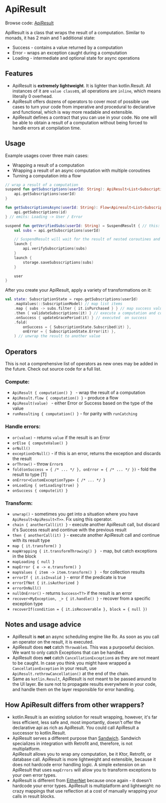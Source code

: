 # ApiResult

Browse
code: [ApiResult](https://github.com/respawn-app/kmmutils/tree/master/apiresult/src/commonMain/kotlin/pro/respawn/kmmutils/apiresult)

ApiResult is a class that wraps the result of a computation.
Similar to monads, it has 2 main and 1 additional state:

* Success - contains a value returned by a computation
* Error - wraps an exception caught during a computation
* Loading - intermediate and optional state for async operations

## Features

* ApiResult is **extremely lightweight**. It is lighter than kotlin.Result.
  All instances of it are `value class`es, all operations are `inline`, which means literally 0 overhead.
* ApiResult offers dozens of operators to cover most of possible use cases to turn your
  code from imperative and procedural to declarative and functional, which is way more readable and extensible.
* ApiResult defines a contract that you can use in your code. No one will be able to obtain a result of a computation
  without being forced to handle errors at compilation time.

## Usage

Example usages cover three main cases:

* Wrapping a result of a computation
* Wrapping a result of an async computation with multiple coroutines
* Turning a computation into a flow

```kotlin
// wrap a result of a computation
suspend fun getSubscriptions(userId: String): ApiResult<List<SubscriptionResponse>> = ApiResult {
    api.getSubscriptions(userId)
}

fun getSubscriptionsAsync(userId: String): Flow<Apiresult<List<SubscriptionResponse>>> = ApiResult.flow {
    api.getSubscriptions(id)
} // emits: Loading -> User / Error

suspend fun getVerifiedSubs(userId: String) = SuspendResult { // this: CoroutineScope
    val subs = api.getSubscriptions(userId)

    // SuspendResult will wait for the result of nested coroutines and propagate the exceptions thrown in them
    launch {
        api.verifySubscriptions(subs)
    }
    launch {
        storage.saveSubsscriptions(subs)
    }

    user
}
```

After you create your ApiResult, apply a variety of transformations on it:

```kotlin
val state: SubscriptionState = repo.getSubscriptions(userId)
    .mapValues(::SubscriptionModel) // map list items
    .map { subs -> subs.filter { it.isPurchased } } // map success value to filtered list
    .then { validateSubscriptions(it) } // execute a computation and continue with its result, propagating errors
    .onSuccess { updateGracePeriod(it) } // executed  on success
    .fold(
        onSuccess = { SubscriptionState.Subscribed(it) },
        onError = { SubscriptionState.Error(it) },
    ) // unwrap the result to another value
```

## Operators

This is not a comprehensive list of operators as new ones may be added in the future.
Check out source code for a full list.

### Compute:

* `ApiResult { computation() } ` - wrap the result of a computation
* `ApiResult.flow { computation() }` - produce a flow
* `ApiResult(value) ` - either Error or Success based on the type of the value
* `runResulting { computation() }` - for parity with `runCatching`

### Handle errors:

* `or(value)` - returns `value` if the result is an Error
* `orElse { computeValue() }`
* `orNull()`
* `exceptionOrNull()` - if this is an error, returns the exception and discards the result
* `orThrow()` - throw `Error`s
* `fold(onSuccess = { /* ... */ }, onError = { /* ... */ })` - fold the result to type [T]
* `onError<CustomExceptionType> { /* ... */ }`
* `onLoading { setLoading(true) }`
* `onSuccess { compute(it) }`

### Transform:

* `unwrap()` - sometimes you get into a situation where you have `ApiResult<ApiResult<T>>`. Fix using this operator.
* `chain { anotherCall(it) }` - execute another ApiResult call,
  but discard it's Success result and continue with the previous result
* `then { anotherCall(it) }` - execute another ApiResult call and continue with its result type
* `map { it.transform() }`
* `mapWrapping { it.transformThrowing() } ` - map, but catch exceptions in the block
* `mapLoading { null }`
* `mapError { e -> e.transform() } `
* `mapValues { item -> item.transform() } ` - for collection results
* `errorIf { it.isInvalid }` - error if the predicate is true
* `errorIfNot { it.isAuthorized }`
* `errorOnNull()`
* `nullOnError()` - returns `Success<T?>` if the result is an error
* `recover<MyException, _> { it.handle() }` - recover from a specific exception type
* `recoverIf(condition = { it.isRecoverable }, block = { null })`

## Notes and usage advice

* ApiResult is **not** an async scheduling engine like Rx.
  As soon as you call an operator on the result, it is executed.
* ApiResult does **not** catch `Throwable`s. This was a purposeful decision. We want to only catch Exceptions that
  can be handled.
* ApiResult does **not** catch `CancellationException`s as they are not meant to be caught.
  In case you think you might have wrapped a `CancellationException` in your result,
  use `ApiResult.rethrowCancellation()` at the end of the chain.
* Same as `kotlin.Result`, ApiResult is not meant to be passed around to the UI layer.
  Be sure not to propagate results everywhere in your code, and handle them on the layer responsible for error handling.

## How ApiResult differs from other wrappers?

* kotlin.Result is an existing solution for result wrapping,
  however, it's far less efficient, less safe and, most importantly, doesn't offer the declarative api as rich as
  ApiResult. You could call ApiResult a successor to kotlin.Result.
* ApiResult serves a different purpose than [Sandwich](https://github.com/skydoves/sandwich).
  Sandwich specializes in integration with Retrofit and, therefore, is not multiplatform.  
  ApiResult allows you to wrap any computation, be it Ktor, Retrofit, or database call. ApiResult is more lightweight
  and extensible, because it does not hardcode error handling logic. A simple extension on an ApiResult that
  uses `mapErrors` will allow you to transform exceptions to your own error types.
* ApiResult is different from [EitherNet](https://github.com/slackhq/EitherNet) because once again -
  it doesn't hardcode your error types. ApiResult is multiplatform and lightweight:
  no crazy mappings that use reflection at a cost of manually wrapping your calls in result blocks.
